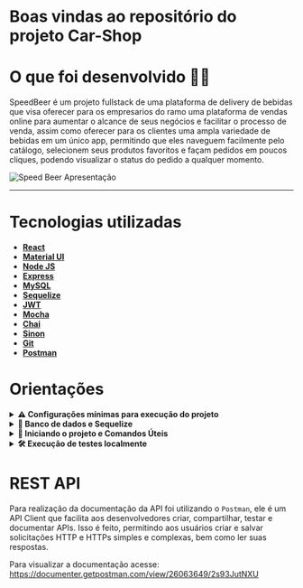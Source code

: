 # Boas vindas ao repositório do projeto Car-Shop
 # O que foi desenvolvido  👨‍💻 


  SpeedBeer é um projeto fullstack de uma plataforma de delivery de bebidas que visa oferecer para os empresarios do ramo uma plataforma de vendas online para aumentar o alcance de seus negócios e facilitar o processo de venda, assim como oferecer para os clientes uma ampla variedade de bebidas em um único app, permitindo que eles naveguem facilmente pelo catálogo, selecionem seus produtos favoritos e façam pedidos em poucos cliques, podendo visualizar o status do pedido a qualquer momento.

  ![Speed Beer Apresentação](/SpeedBeer-Vídeo.gif)
 
  ---

# Tecnologias utilizadas <a name="tecnologias"></a>

- [**React**](https://legacy.reactjs.org/docs/getting-started.html)
- [**Material UI**](https://mui.com/)
- [**Node JS**](https://nodejs.org/pt-br/)
- [**Express**](https://expressjs.com/pt-br/)
- [**MySQL**](https://www.mysql.com/)
- [**Sequelize**](https://sequelize.org/)
- [**JWT**](https://jwt.io/)
- [**Mocha**](https://mochajs.org/)
- [**Chai**](https://www.chaijs.com)
- [**Sinon**](https://sinonjs.org/)
- [**Git**](https://git-scm.com/)
- [**Postman**](https://www.postman.com/downloads/)


# Orientações <a name="orientacoes"></a>


<details>
<summary><strong> ⚠️ Configurações mínimas para execução do projeto</strong></summary><br />

➡️ O `node` deve ter versão igual ou superior à `16.14.0 LTS`:
  - Para instalar o nvm, [acesse esse link](https://github.com/nvm-sh/nvm#installing-and-updating);
  - Rode os comandos abaixo para instalar a versão correta de `node` e usá-la:
    - `nvm install 16.14 --lts`
    - `nvm use 16.14`
    - `nvm alias default 16.14`

</details>

<details>
  <summary>
    <strong>🏦 Banco de dados e Sequelize</strong>
  </summary><br>

  Para o banco de dados, foi utilizado o ORM `Sequelize`, que fará interface com o `MySQL` com base no Diagrama ER a seguir:

  [Diagrama de ER](Diagrama-ER.png)

</details>

<details>
<summary><strong> 🔰 Iniciando o projeto e Comandos Úteis</strong></summary><br />

  1. Clone o repositório
  * `git clone git@github.com:luizfilipelgs/SpeedBeer-App-Delivery-Fullstack.git`

  2. Entre na pasta do repositório que você acabou de clonar:
  * `cd SpeedBeer-App-Delivery-Fullstack`

  3. Instalar as dependências e roda o Sequelize (Isso ja ira instalar tanto o front quanto o backend).
  * `npm run dev:prestart`

  * dev:prestart: A partir da raiz, esse comando faz o processo de instalação de dependências (npm i) nos dois projetos (./front-end e ./back-end) e roda o Sequelize no ./back-end (lembrar de configurar o .env no mesmo);

  4. Inicialize o servidor.
  * Dentro do projeto, vá para a pasta do back-end `cd back-end/`
  * Execute `npm run dev` para inicializar o servidor 
  * Aparecerá no terminal a mensagem `Api rodando na porta 3001`

  5. Inicialize a aplicação.
  * Dentro do projeto, vá para a pasta do Front-end `cd front-end/`
  * Execute `npm start` 
  * Uma aba será aberta em seu navegador com a aplicação rodando na porta 3000.

  6. Portas.
   - Porta Front-End - http://localhost:3000
   - Porta Back-End - http://localhost:3001

  7. Resetando Banco de Dados.
   
  * `npm run db:reset`
  * db:reset: Roda os scripts do Sequelize restaurando o banco de dados de desenvolvimento (final -dev). Utilize esse script caso ocorra algum problema no seu banco local;

  * `npm run db:reset:debug`
  * db:reset:debug: Roda os scripts do Sequelize restaurando o banco de dados de desenvolvimento (final -dev). Utilize esse script caso ocorra algum problema no seu banco local. Esse comando também é capaz de retornar informações detalhadas de erros (quando ocorrerem no processo);

</details>

<details>

## Testes Back-end 

  <summary><strong>🛠 Execução de testes localmente</strong></summary>

  Para executar os testes localmente, basta executar na pasta de back-end o comando `npm run test:coverage`.

  Você verá a lista de testes aprovados e a tabela de cobertura deles.
  <br>
</details>

# REST API <a name="rest-api"></a>

  Para realização da documentação da API foi utilizando o `Postman`, ele é um API Client que facilita aos desenvolvedores criar, compartilhar, testar e documentar APIs. Isso é feito, permitindo aos usuários criar e salvar solicitações HTTP e HTTPs simples e complexas, bem como ler suas respostas.

  Para visualizar a documentação acesse: https://documenter.getpostman.com/view/26063649/2s93JutNXU

